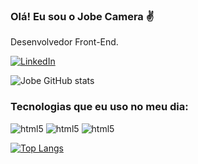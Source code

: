 ### Olá! Eu sou o Jobe Camera ✌️

Desenvolvedor Front-End.

[![LinkedIn](https://img.shields.io/badge/LinkedIn-0077B5?style=for-the-badge&logo=linkedin&logoColor=white)](https://www.linkedin.com/in/jobecamera/)

![Jobe GitHub stats](https://github-readme-stats.vercel.app/api?username=jobemcamera&show_icons=true&theme=dracula)

### Tecnologias que eu uso no meu dia:

![html5](https://img.shields.io/badge/HTML5-E34F26?style=for-the-badge&logo=html5&logoColor=white)
![html5](https://img.shields.io/badge/CSS3-1572B6?style=for-the-badge&logo=css3&logoColor=white)
![html5](https://img.shields.io/badge/JavaScript-F7DF1E?style=for-the-badge&logo=javascript&logoColor=black)

[![Top Langs](https://github-readme-stats.vercel.app/api/top-langs/?username=jobemcamera)](https://github.com/jobemcamera/github-readme-stats)
